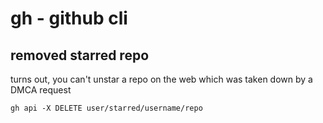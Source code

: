 # gh - github cli

## removed starred repo

turns out, you can't unstar a repo on the web which was taken down by a DMCA request

```
gh api -X DELETE user/starred/username/repo
```